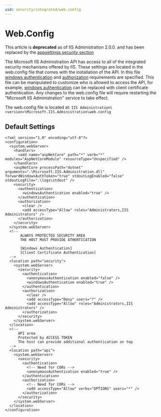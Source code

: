 ```yaml
---
uid: security/integrated/web.config
---
```


# Web.Config

This article is **deprecated** as of IIS Administration 2.0.0. and has been replaced by the [appsettings security section](../../configuration/appsettings.json.md)

The Microsoft IIS Administration API has access to all of the integrated security mechanisms offered by IIS. These settings are located in the web.config file that comes with the installation of the API. In this file [windows authentication](windows.md) and [authorization](authorization.md) requirements are specified. This file can be manipulated to customize who is allowed to access the API, for example, [windows authentication](windows.md) can be replaced with client certificate authentication. Any changes to the web.config file will require restarting the "Microsoft IIS Administration" service to take effect.

The web.config file is located at: 
`IIS Administration\<version>\Microsoft.IIS.Administration\web.config`

## Default Settings

```
<?xml version="1.0" encoding="utf-8"?>
<configuration>
  <system.webServer>
    <handlers>
      <add name="aspNetCore" path="*" verb="*" modules="AspNetCoreModule" resourceType="Unspecified" />
    </handlers>
    <aspNetCore processPath="dotnet" arguments=".\Microsoft.IIS.Administration.dll" forwardWindowsAuthToken="true" stdoutLogEnabled="false" stdoutLogFile=".\logs\stdout" />
    <security>
      <authentication>
        <windowsAuthentication enabled="true" />
      </authentication>
      <authorization>
        <clear />
        <add accessType="Allow" roles="Administrators,IIS Administrators" />
      </authorization>
    </security>
  </system.webServer>
  <!-- 
       ALWAYS PROTECTED SECURITY AREA 
       THE HOST MUST PROVIDE ATHENTICATION
       
       [Windows Authentication]
       [Client Certificate Authentication]
  -->
  <location path="security">
    <system.webServer>
      <security>
        <authentication>
          <anonymousAuthentication enabled="false" />
          <windowsAuthentication enabled="true" />
        </authentication>
        <authorization>
          <clear />
          <add accessType="Deny" users="?" />
          <add accessType="Allow" roles="Administrators,IIS Administrators" />
        </authorization>
      </security>
    </system.webServer>
  </location>
  <!-- 
      API area 
      Protected by ACCESS TOKEN
      The host can provide additional authentication on top
  -->
  <location path="api">
    <system.webServer>
      <security>
        <authentication>
          <!-- Need for CORs -->
          <anonymousAuthentication enabled="true" />
        </authentication>
        <authorization>
          <!-- Need for CORs -->
          <add accessType="Allow" verbs="OPTIONS" users="*" />
        </authorization>
      </security>
    </system.webServer>
  </location>
</configuration>
```